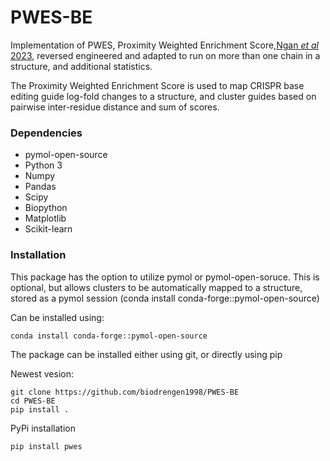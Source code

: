 # PWES-BE

Implementation of PWES, Proximity Weighted Enrichment Score,[Ngan *et al* 2023](https://doi.org/10.7554/eLife.80640), reversed engineered and adapted to run on more than one chain in a structure, and additional statistics.


The Proximity Weighted Enrichment Score is used to map CRISPR base editing guide log-fold changes to a structure, and cluster guides based on pairwise inter-residue distance and sum of scores.

### Dependencies
- pymol-open-source
- Python 3
- Numpy
- Pandas
- Scipy
- Biopython
- Matplotlib
- Scikit-learn

### Installation

This package has the option to utilize pymol or pymol-open-soruce. This is optional, but allows clusters to be automatically mapped to a structure, stored as a pymol session (conda install conda-forge::pymol-open-source)

Can be installed using:
```
conda install conda-forge::pymol-open-source
```

The package can be installed either using git, or directly using pip

Newest vesion:

```
git clone https://github.com/biodrengen1998/PWES-BE
cd PWES-BE
pip install .
```

PyPi installation

```
pip install pwes
```